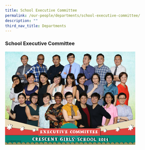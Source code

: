 ```yaml
---
title: School Executive Committee
permalink: /our-people/departments/school-executive-committee/
description: ""
third_nav_title: Departments
---
```

### **School Executive Committee**

<img src="/images/dept4.png" style="width:85%">